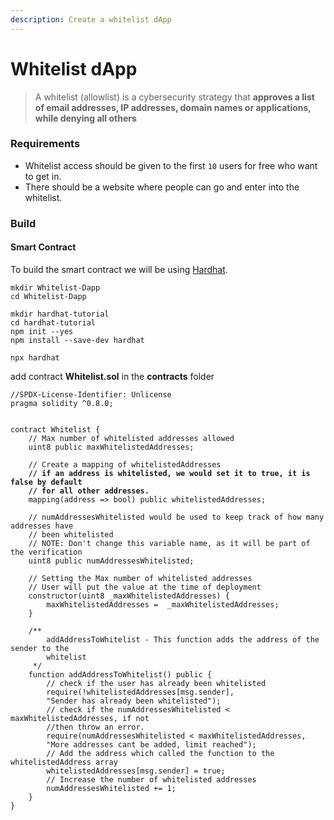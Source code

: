 ```yaml
---
description: Create a whitelist dApp
---
```


# Whitelist dApp

> A whitelist (allowlist) is a cybersecurity strategy that **approves a list of email addresses, IP addresses, domain names or applications, while denying all others**

### Requirements

* Whitelist access should be given to the first `10` users for free who want to get in.
* There should be a website where people can go and enter into the whitelist.

### Build

#### Smart Contract

To build the smart contract we will be using [Hardhat](https://hardhat.org/).

```shell
mkdir Whitelist-Dapp
cd Whitelist-Dapp

mkdir hardhat-tutorial
cd hardhat-tutorial
npm init --yes
npm install --save-dev hardhat

npx hardhat
```

add contract **Whitelist.sol** in the **contracts** folder

<pre class="language-solidity" data-overflow="wrap"><code class="lang-solidity">//SPDX-License-Identifier: Unlicense
pragma solidity ^0.8.0;


contract Whitelist {
    // Max number of whitelisted addresses allowed
    uint8 public maxWhitelistedAddresses;

    // Create a mapping of whitelistedAddresses
<strong>    // if an address is whitelisted, we would set it to true, it is false by default  
</strong><strong>    // for all other addresses.
</strong>    mapping(address => bool) public whitelistedAddresses;

    // numAddressesWhitelisted would be used to keep track of how many addresses have
    // been whitelisted
    // NOTE: Don't change this variable name, as it will be part of the verification
    uint8 public numAddressesWhitelisted;

    // Setting the Max number of whitelisted addresses
    // User will put the value at the time of deployment
    constructor(uint8 _maxWhitelistedAddresses) {
        maxWhitelistedAddresses =  _maxWhitelistedAddresses;
    }

    /**
        addAddressToWhitelist - This function adds the address of the sender to the
        whitelist
     */
    function addAddressToWhitelist() public {
        // check if the user has already been whitelisted
        require(!whitelistedAddresses[msg.sender], 
        "Sender has already been whitelisted");
        // check if the numAddressesWhitelisted &#x3C; maxWhitelistedAddresses, if not
        //then throw an error.
        require(numAddressesWhitelisted &#x3C; maxWhitelistedAddresses, 
        "More addresses cant be added, limit reached");
        // Add the address which called the function to the whitelistedAddress array
        whitelistedAddresses[msg.sender] = true;
        // Increase the number of whitelisted addresses
        numAddressesWhitelisted += 1;
    }
}</code></pre>
